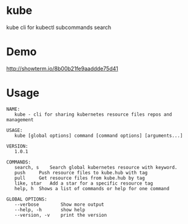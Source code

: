 # kube
kube cli for kubectl subcommands search
# Demo
http://showterm.io/8b00b21fe9aaddde75d41
# Usage
```
NAME:
   kube - cli for sharing kubernetes resource files repos and management

USAGE:
   kube [global options] command [command options] [arguments...]
   
VERSION:
   1.0.1
   
COMMANDS:
   search, s	Search global kubernetes resource with keyword.
   push		Push resource files to kube.hub with tag
   pull		Get resource files from kube.hub by tag
   like, star	Add a star for a specific resource tag
   help, h	Shows a list of commands or help for one command
   
GLOBAL OPTIONS:
   --verbose		Show more output
   --help, -h		show help
   --version, -v	print the version
```
